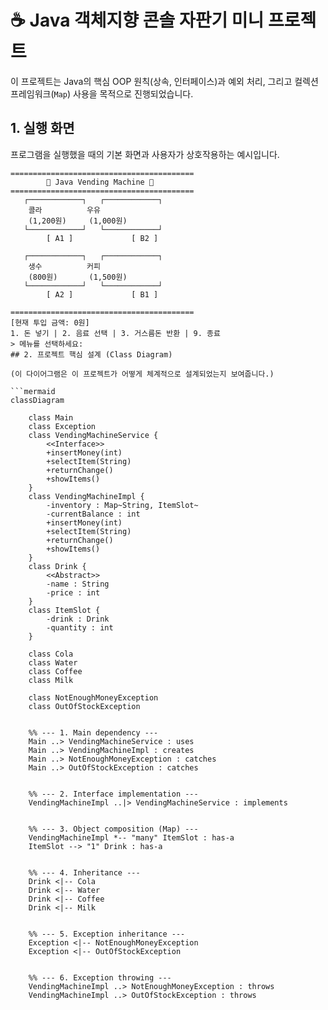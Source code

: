 # ☕ Java 객체지향 콘솔 자판기 미니 프로젝트

이 프로젝트는 Java의 핵심 OOP 원칙(상속, 인터페이스)과 예외 처리,
그리고 컬렉션 프레임워크(`Map`) 사용을 목적으로 진행되었습니다.

## 1. 실행 화면

프로그램을 실행했을 때의 기본 화면과 사용자가 상호작용하는 예시입니다.

```text
=========================================
        🏪 Java Vending Machine 🏪
=========================================
   ┌────────────┐   ┌────────────┐
    콜라          우유         
    (1,200원)     (1,000원)    
   └────────────┘   └────────────┘
        [ A1 ]             [ B2 ]

   ┌────────────┐   ┌────────────┐
    생수          커피         
    (800원)       (1,500원)    
   └────────────┘   └────────────┘
        [ A2 ]             [ B1 ]

=========================================
[현재 투입 금액: 0원]
1. 돈 넣기 | 2. 음료 선택 | 3. 거스름돈 반환 | 9. 종료
> 메뉴를 선택하세요:
## 2. 프로젝트 핵심 설계 (Class Diagram)

(이 다이어그램은 이 프로젝트가 어떻게 체계적으로 설계되었는지 보여줍니다.)

```mermaid
classDiagram

    class Main
    class Exception
    class VendingMachineService {
        <<Interface>>
        +insertMoney(int)
        +selectItem(String)
        +returnChange()
        +showItems()
    }
    class VendingMachineImpl {
        -inventory : Map~String, ItemSlot~
        -currentBalance : int
        +insertMoney(int)
        +selectItem(String)
        +returnChange()
        +showItems()
    }
    class Drink {
        <<Abstract>>
        -name : String
        -price : int
    }
    class ItemSlot {
        -drink : Drink
        -quantity : int
    }

    class Cola
    class Water
    class Coffee
    class Milk
    
    class NotEnoughMoneyException
    class OutOfStockException

    
    %% --- 1. Main dependency ---
    Main ..> VendingMachineService : uses
    Main ..> VendingMachineImpl : creates
    Main ..> NotEnoughMoneyException : catches
    Main ..> OutOfStockException : catches

    
    %% --- 2. Interface implementation ---
    VendingMachineImpl ..|> VendingMachineService : implements

    
    %% --- 3. Object composition (Map) ---
    VendingMachineImpl *-- "many" ItemSlot : has-a
    ItemSlot --> "1" Drink : has-a

    
    %% --- 4. Inheritance ---
    Drink <|-- Cola
    Drink <|-- Water
    Drink <|-- Coffee
    Drink <|-- Milk

    
    %% --- 5. Exception inheritance ---
    Exception <|-- NotEnoughMoneyException
    Exception <|-- OutOfStockException

    
    %% --- 6. Exception throwing ---
    VendingMachineImpl ..> NotEnoughMoneyException : throws
    VendingMachineImpl ..> OutOfStockException : throws
